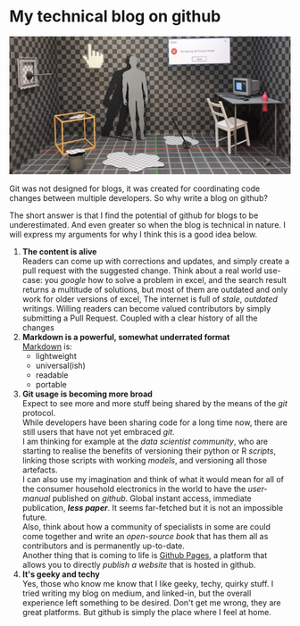 # My technical blog on github

![Oops...messed up some refs...a header image should be here](/resources/header.jpeg?raw=true "Welcome here!")


Git was not designed for blogs, it was created for coordinating code changes between multiple developers. So why write a blog on github?

The short answer is that I find the potential of github for blogs to be underestimated. And even greater so when the blog is technical in nature. 
I will express my arguments for why I think this is a good idea below.
1. **The content is alive**  
Readers can come up with corrections and updates, and simply create a pull request with the suggested change. 
Think about a real world use-case: you *google* how to solve a problem in excel, and the search result returns a multitude of solutions, but most of them are outdated and only work for older versions of excel, The internet is full of *stale*, *outdated* writings. Willing readers can become valued contributors by simply submitting a Pull Request. Coupled with a clear history of all the changes
1. **Markdown is a powerful, somewhat underrated format**  
[Markdown](https://en.wikipedia.org/wiki/Markdown) is:
      - lightweight
      - universal(ish)
      - readable
      - portable
1. **Git usage is becoming more broad**  
Expect to see more and more stuff being shared by the means of the *git* protocol.   
While developers have been sharing code for a long time now, there are still users that have not yet embraced *git*.   
I am thinking for example at the *data scientist community*, who are starting to realise the benefits of versioning their python or R *scripts*, linking those scripts with working *models*, and versioning all those artefacts.  
I can also use my imagination and think of what it would mean for all of the consumer household electronics in the world to have the *user-manual* published on *github*. Global instant access, immediate publication, ***less paper***. It seems far-fetched but it is not an impossible future.  
Also, think about how a community of specialists in some are could come together and write an *open-source book* that has them all as contributors and is permanently up-to-date.  
Another thing that is coming to life is [Github Pages](https://pages.github.com/), a platform that allows you to directly *publish a website* that is hosted in github.
1. **It's geeky and techy**  
Yes, those who know me know that I like geeky, techy, quirky stuff. 
I tried writing my blog on medium, and linked-in, but the overall experience left something to be desired. Don't get me wrong, they are great platforms. But github is simply the place where I feel at home.